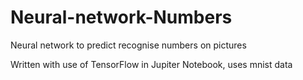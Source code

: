# Neural-network-Numbers
Neural network to predict recognise numbers on pictures

Written with use of TensorFlow in Jupiter Notebook, uses mnist data
